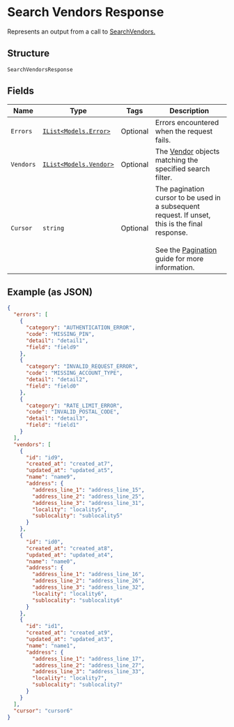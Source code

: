
# Search Vendors Response

Represents an output from a call to [SearchVendors.](../../doc/api/vendors.md#search-vendors)

## Structure

`SearchVendorsResponse`

## Fields

| Name | Type | Tags | Description |
|  --- | --- | --- | --- |
| `Errors` | [`IList<Models.Error>`](../../doc/models/error.md) | Optional | Errors encountered when the request fails. |
| `Vendors` | [`IList<Models.Vendor>`](../../doc/models/vendor.md) | Optional | The [Vendor](../../doc/models/vendor.md) objects matching the specified search filter. |
| `Cursor` | `string` | Optional | The pagination cursor to be used in a subsequent request. If unset,<br>this is the final response.<br><br>See the [Pagination](../../https://developer.squareup.com/docs/working-with-apis/pagination) guide for more information. |

## Example (as JSON)

```json
{
  "errors": [
    {
      "category": "AUTHENTICATION_ERROR",
      "code": "MISSING_PIN",
      "detail": "detail1",
      "field": "field9"
    },
    {
      "category": "INVALID_REQUEST_ERROR",
      "code": "MISSING_ACCOUNT_TYPE",
      "detail": "detail2",
      "field": "field0"
    },
    {
      "category": "RATE_LIMIT_ERROR",
      "code": "INVALID_POSTAL_CODE",
      "detail": "detail3",
      "field": "field1"
    }
  ],
  "vendors": [
    {
      "id": "id9",
      "created_at": "created_at7",
      "updated_at": "updated_at5",
      "name": "name9",
      "address": {
        "address_line_1": "address_line_15",
        "address_line_2": "address_line_25",
        "address_line_3": "address_line_31",
        "locality": "locality5",
        "sublocality": "sublocality5"
      }
    },
    {
      "id": "id0",
      "created_at": "created_at8",
      "updated_at": "updated_at4",
      "name": "name0",
      "address": {
        "address_line_1": "address_line_16",
        "address_line_2": "address_line_26",
        "address_line_3": "address_line_32",
        "locality": "locality6",
        "sublocality": "sublocality6"
      }
    },
    {
      "id": "id1",
      "created_at": "created_at9",
      "updated_at": "updated_at3",
      "name": "name1",
      "address": {
        "address_line_1": "address_line_17",
        "address_line_2": "address_line_27",
        "address_line_3": "address_line_33",
        "locality": "locality7",
        "sublocality": "sublocality7"
      }
    }
  ],
  "cursor": "cursor6"
}
```

